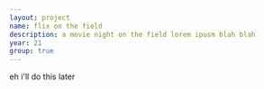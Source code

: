 ```yaml
---
layout: project
name: flix on the field
description: a movie night on the field lorem ipusm blah blah
year: 21
group: true
---
```

eh i'll do this later